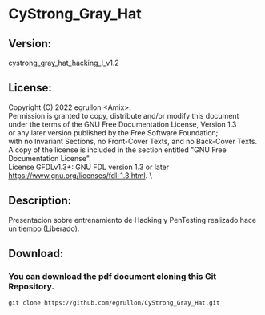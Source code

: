 # CyStrong_Gray_Hat

## Version:
cystrong_gray_hat_hacking_I_v1.2

## License:
Copyright (C) 2022 egrullon \<Amix\>. \
Permission is granted to copy, distribute and/or modify this document \
under the terms of the GNU Free Documentation License, Version 1.3 \
or any later version published by the Free Software Foundation; \
with no Invariant Sections, no Front-Cover Texts, and no Back-Cover Texts. \
A copy of the license is included in the section entitled "GNU Free Documentation License". \
License GFDLv1.3+: GNU FDL version 1.3 or later https://www.gnu.org/licenses/fdl-1.3.html. \

## Description:
Presentacion sobre entrenamiento de Hacking y PenTesting realizado hace un tiempo (Liberado).

## Download:
### You can download the pdf document cloning this Git Repository.
```
git clone https://github.com/egrullon/CyStrong_Gray_Hat.git
```

